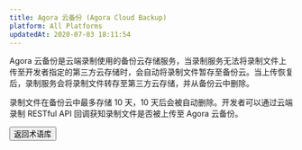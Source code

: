```yaml
---
title: Agora 云备份 (Agora Cloud Backup)
platform: All Platforms
updatedAt: 2020-07-03 18:11:54
---
```


Agora 云备份是云端录制使用的备份云存储服务，当录制服务无法将录制文件上传至开发者指定的第三方云存储时，会自动将录制文件暂存至备份云。当上传恢复后，录制服务会将录制文件转存至第三方云存储，并从备份云中删除。

录制文件在备份云中最多存储 10 天，10 天后会被自动删除。开发者可以通过云端录制 RESTful API 回调获知录制文件是否被上传至 Agora 云备份。

<a href="./terms"><button>返回术语库</button></a>
